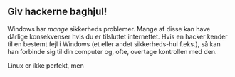 <?php require("../../entete.php"); ?> <?php require("../../base.php"); ?> <?php require("../../fonctions.php"); ?>

<div id="corps">

<h2>Giv hackerne baghjul!</h2>

Windows har <i>mange</i> sikkerheds problemer. Mange af disse kan have dårlige konsekvenser hvis du er tilsluttet internettet. Hvis en hacker kender til en bestemt fejl i Windows (et eller andet sikkerheds-hul f.eks.), så kan han forbinde sig til din computer og, ofte, overtage kontrollen med den.

Linux er ikke perfekt, men

</div>


